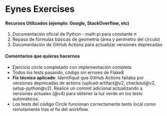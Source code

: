 # Eynes Exercises

#### Recursos Utilizados (ejemplo: Google, StackOverflow, etc)
1. Documentación oficial de Python - math.pi para constante π
2. Repaso de fórmulas básicas de geometría (área y perímetro del círculo)
3. Documentación de GitHub Actions para actualizar versiones deprecadas

#### Comentarios que quieras hacernos
- Ejercicio circle completado con implementación completa
- Todos los tests pasando, código sin errores de Flake8
- **Fix técnico aplicado**: Identifiqué que GitHub Actions fallaba por versiones deprecadas de actions (upload-artifact@v2, checkout@v2, setup-python@v2). Realicé un commit adicional actualizando a versiones actuales (@v4) para obtener la luz verde en los tests automáticos.
- Los tests del código Circle funcionan correctamente tanto local como remotamente tras el fix del workflow.
